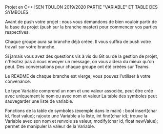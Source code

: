 Projet en C++ ISEN TOULON 2019/2020
PARTIE "VARIABLE" ET TABLE DES SYMBOLES

Avant de push votre projet : nous vous demandons de bien vouloir partir de la base du projet (push sur la branche master) pour commencer vos parties respectives.

Chaque groupe aura sa branche déjà créée. Il vous suffira de push votre travail sur votre branche.

Si jamais vous avez des questions vis à vis du Git ou de la gestion de projet, n'hésitez pas à nous envoyer un message, on vous aidera du mieux qu'on peut.
Des conversations pour chaque groupe ont été créées sur Teams.

Le README de chaque branche est vierge, vous pouvez l'utiliser à votre convenance.


Le type Variable comprend un nom et une valeur associée, peut être crée avec uniquement le nom ou avec nom et valeur 
La table des symboles peut sauvegarder une liste de variable.


Fonctions de la table de symboles (exemple dans le main) :
bool insert(char id, float value); rajoute une Variable a la liste,
int find(char id); trouve la Variable avec son nom et renvoie sa valeur,
modify(char id, float newValue); permet de manipuler la valeur de la Variable.